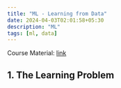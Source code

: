 ```yaml
---
title: "ML - Learning from Data"
date: 2024-04-03T02:01:58+05:30
description: "ML"
tags: [ml, data]
---
```


Course Material: [link](https://www.youtube.com/watch?v=mbyG85GZ0PI&list=PLnIDYuXHkit4LcWjDe0EwlE57WiGlBs08)

## 1. The Learning Problem

